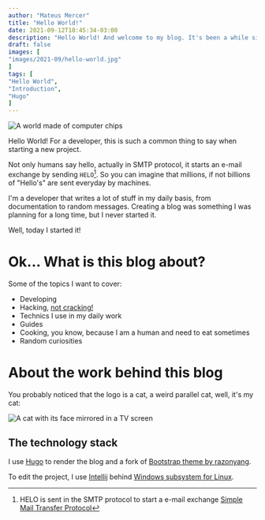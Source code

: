 ```yaml
---
author: "Mateus Mercer"
title: "Hello World!"
date: 2021-09-12T18:45:34-03:00
description: "Hello World! And welcome to my blog. It's been a while since I wanted to create a blog. Well, today I started!"
draft: false
images: [
"images/2021-09/hello-world.jpg"
]
tags: [
"Hello World",
"Introduction",
"Hugo"
]
---
```


![A world made of computer chips](/images/2021-09/hello-world.jpg#center "A world made of computer chips. Source: [Internet Archive <3](https://archive.org/details/80_Microcomputing_Issue_23_1981-11_1001001_US/mode/2up)")

Hello World! For a developer, this is such a common thing to say when starting a new project.

Not only humans say hello, actually in SMTP protocol, it starts an e-mail exchange by sending `HELO`[^1].
So you can imagine that millions, if not billions of "Hello's" are sent everyday by machines.

[^1]: HELO is sent in the SMTP protocol to start a e-mail exchange [Simple Mail Transfer Protocol](https://en.wikipedia.org/wiki/Simple_Mail_Transfer_Protocol)

I'm a developer that writes a lot of stuff in my daily basis, from documentation to random messages.
Creating a blog was something I was planning for a long time, but I never started it.

Well, today I started it!

# Ok... What is this blog about?

Some of the topics I want to cover:
* Developing
* Hacking, [not cracking!](http://www.catb.org/hacker-emblem/)
* Technics I use in my daily work
* Guides
* Cooking, you know, because I am a human and need to eat sometimes
* Random curiosities

# About the work behind this blog

You probably noticed that the logo is a cat, a weird parallel cat, well, it's my cat:

![A cat with its face mirrored in a TV screen](/images/2021-09/pinky.png#center "A cat with its face mirrored in a TV screen")

## The technology stack 

I use [Hugo](https://gohugo.io/) to render the blog and a fork of [Bootstrap theme by razonyang](https://github.com/razonyang/hugo-theme-bootstrap).

To edit the project, I use [Intellij](https://www.jetbrains.com/idea/) behind [Windows subsystem for Linux](https://docs.microsoft.com/en-us/windows/wsl/install-win10).

